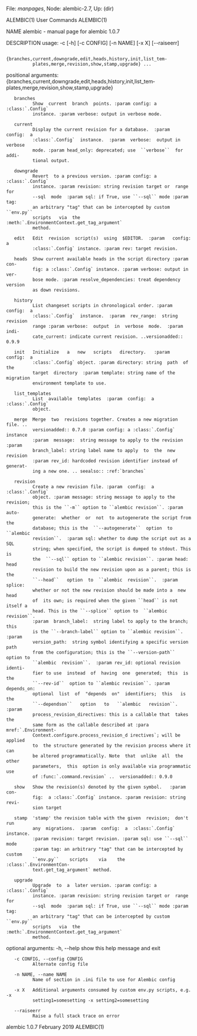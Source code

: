 File: *manpages*,  Node: alembic-2.7,  Up: (dir)

ALEMBIC(1)                       User Commands                      ALEMBIC(1)



NAME
       alembic - manual page for alembic 1.0.7

DESCRIPTION
       usage: -c [-h] [-c CONFIG] [-n NAME] [-x X] [--raiseerr]

              {branches,current,downgrade,edit,heads,history,init,list_tem‐
              plates,merge,revision,show,stamp,upgrade} ...

   positional arguments:
              {branches,current,downgrade,edit,heads,history,init,list_tem‐
              plates,merge,revision,show,stamp,upgrade}

       branches
              Show  current  branch  points. :param config: a :class:`.Config`
              instance. :param verbose: output in verbose mode.

       current
              Display the current revision for a database.  :param  config:  a
              :class:`.Config`  instance.  :param  verbose:  output in verbose
              mode. :param head_only: deprecated; use  ``verbose``  for  addi‐
              tional output.

       downgrade
              Revert  to a previous version. :param config: a :class:`.Config`
              instance. :param revision: string revision target or  range  for
              --sql  mode  :param sql: if True, use ``--sql`` mode :param tag:
              an arbitrary "tag" that can be intercepted by custom  ``env.py``
              scripts   via  the  :meth:`.EnvironmentContext.get_tag_argument`
              method.

       edit   Edit  revision  script(s)  using  $EDITOR.  :param   config:   a
              :class:`.Config` instance. :param rev: target revision.

       heads  Show current available heads in the script directory :param con‐
              fig: a :class:`.Config` instance. :param verbose: output in ver‐
              bose mode. :param resolve_dependencies: treat dependency version
              as down revisions.

       history
              List changeset scripts in chronological order. :param config:  a
              :class:`.Config`  instance.  :param  rev_range:  string revision
              range :param verbose:  output  in  verbose  mode.  :param  indi‐
              cate_current: indicate current revision. ..versionadded:: 0.9.9

       init   Initialize   a   new   scripts   directory.   :param  config:  a
              :class:`.Config` object. :param directory: string  path  of  the
              target  directory  :param template: string name of the migration
              environment template to use.

       list_templates
              List  available  templates  :param  config:  a  :class:`.Config`
              object.

       merge  Merge  two  revisions together. Creates a new migration file. ..
              versionadded:: 0.7.0 :param config: a :class:`.Config`  instance
              :param  message:  string message to apply to the revision :param
              branch_label: string label name to apply  to  the  new  revision
              :param rev_id: hardcoded revision identifier instead of generat‐
              ing a new one. .. seealso:: :ref:`branches`

       revision
              Create a new revision file. :param  config:  a  :class:`.Config`
              object. :param message: string message to apply to the revision;
              this is the ``-m`` option to ``alembic revision``. :param  auto‐
              generate:  whether  or  not  to autogenerate the script from the
              database; this is the  ``--autogenerate``  option  to  ``alembic
              revision``.  :param sql: whether to dump the script out as a SQL
              string; when specified, the script is dumped to stdout. This  is
              the  ``--sql`` option to ``alembic revision``. :param head: head
              revision to build the new revision upon as a parent; this is the
              ``--head``   option  to  ``alembic  revision``.  :param  splice:
              whether or not the new revision should be made into a  new  head
              of  its own; is required when the given ``head`` is not itself a
              head. This is the ``--splice`` option to  ``alembic  revision``.
              :param  branch_label:  string label to apply to the branch; this
              is the ``--branch-label`` option to ``alembic revision``. :param
              version_path:  string symbol identifying a specific version path
              from the configuration; this is the ``--version-path`` option to
              ``alembic  revision``.  :param rev_id: optional revision identi‐
              fier to use  instead  of  having  one  generated;  this  is  the
              ``--rev-id``  option to ``alembic revision``. :param depends_on:
              optional  list  of  "depends  on"  identifiers;  this   is   the
              ``--dependson``   option   to   ``alembic   revision``.   :param
              process_revision_directives: this is a callable that  takes  the
              same form as the callable described at :para mref:`.Environment‐
              Context.configure.process_revision_d irectives`; will be applied
              to  the structure generated by the revision process where it can
              be altered programmatically. Note  that  unlike  all  the  other
              parameters,  this  option is only available via programmatic use
              of :func:`.command.revision` ..  versionadded:: 0.9.0

       show   Show the revision(s) denoted by the given symbol.   :param  con‐
              fig:  a :class:`.Config` instance. :param revision: string revi‐
              sion target

       stamp  'stamp' the revision table with the given  revision;  don't  run
              any  migrations.  :param  config:  a  :class:`.Config` instance.
              :param revision: target revision. :param sql: use ``--sql`` mode
              :param tag: an arbitrary "tag" that can be intercepted by custom
              ``env.py``    scripts    via    the     :class:`.EnvironmentCon‐
              text.get_tag_argument` method.

       upgrade
              Upgrade  to  a  later version. :param config: a :class:`.Config`
              instance. :param revision: string revision target or  range  for
              --sql  mode  :param sql: if True, use ``--sql`` mode :param tag:
              an arbitrary "tag" that can be intercepted by custom  ``env.py``
              scripts   via  the  :meth:`.EnvironmentContext.get_tag_argument`
              method.

   optional arguments:
       -h, --help
              show this help message and exit

       -c CONFIG, --config CONFIG
              Alternate config file

       -n NAME, --name NAME
              Name of section in .ini file to use for Alembic config

       -x X   Additional arguments consumed by custom env.py scripts, e.g.  -x
              setting1=somesetting -x setting2=somesetting

       --raiseerr
              Raise a full stack trace on error



alembic 1.0.7                    February 2019                      ALEMBIC(1)
